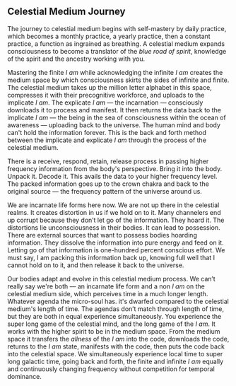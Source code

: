 
## Celestial Medium Journey


The journey to celestial medium begins with self-mastery by daily practice,
which becomes a monthly practice,
a yearly practice,
then a constant practice,
a function as ingrained as breathing.
A celestial medium expands consciousness to become a translator of the *blue road of spirit*,
knowledge of the spirit and the ancestry working with you.


Mastering the finite *I am* while acknowledging the infinite *I am* creates the medium space by which consciousness skirts the sides of infinite and finite.
The celestial medium takes up the million letter alphabet in this space,
compresses it with their precognitive workforce,
and uploads to the implicate *I am*.
The explicate *I am*
&mdash;
the incarnation
&mdash;
consciously downloads it to process and manifest.
It then returns the data back to the implicate *I am*
&mdash;
the being in the sea of consciousness within the ocean of awareness
&mdash;
uploading back to the universe.
The human mind and body can't hold the information forever.
This is the back and forth method between the implicate and explicate *I am* through the process of the celestial medium.

There is a receive,
respond,
retain,
release process in passing higher frequency information from the body's perspective.
Bring it into the body.
Unpack it.
Decode it.
This avails the data to your higher frequency level.
The packed information goes up to the crown chakra and back to the original source
&mdash;
the frequency pattern of the universe around us.


We are incarnate life forms here now.
We are not up there in the celestial realms.
It creates distortion in us if we hold on to it.
Many channelers end up corrupt because they don’t let go of the information.
They hoard it.
The distortions lie unconsciousness in their bodies.
It can lead to possession.
There are external sources that want to possess bodies hoarding information.
They dissolve the information into pure energy and feed on it.
Letting go of that information is one-hundred percent conscious effort.
We must say,
I am packing this information back up,
knowing full well that I cannot hold on to it,
and then release it back to the universe.



Our bodies adapt and evolve in this celestial medium process.
We can’t really say we're both
&mdash;
an incarnate life form and a non *I am* on the celestial medium side,
which perceives time in a much longer length.
Whatever agenda the micro-soul has.
it's dwarfed compared to the celestial medium's length of time.
The agendas don’t match through length of time,
but they are both in equal experience simultaneously.
You experience the super long game of the celestial mind,
and the long game of the *I am*.
It works with the higher spirit to be in the medium space.
From the medium space it transfers the *allness* of the *I am* into the code,
downloads the code,
returns to the *I am* state,
manifests with the code,
then puts the code back into the celestial space.
We simultaneously experience local time to super long galactic time,
going back and forth,
the finite and infinite *I am* equally and continuously changing frequency without competition for temporal dominance.
